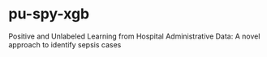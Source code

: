 # pu-spy-xgb
Positive and Unlabeled Learning from Hospital Administrative Data: A novel approach to identify sepsis cases
